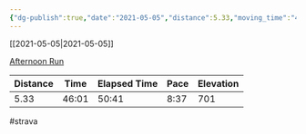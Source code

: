 ```yaml
---
{"dg-publish":true,"date":"2021-05-05","distance":5.33,"moving_time":"46:01","elapsed_time":"50:41","pace":"8:37","total_elevation_gain":701,"url":"https://www.strava.com/activities/5248620919","permalink":"/01-personal/strava/2021-05-05-afternoon-run/","dgPassFrontmatter":true}
---
```



[[2021-05-05\|2021-05-05]]

[Afternoon Run](https://www.strava.com/activities/5248620919)

| Distance | Time  | Elapsed Time | Pace | Elevation |
| -------- | ----- | ------------ | ---- | --------- |
| 5.33     | 46:01 | 50:41        | 8:37 | 701       |




#strava
